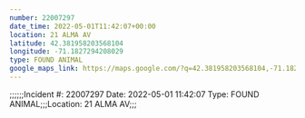 ```yaml
---
number: 22007297
date_time: 2022-05-01T11:42:07+00:00
location: 21 ALMA AV
latitude: 42.381958203568104
longitude: -71.1827294208029
type: FOUND ANIMAL
google_maps_link: https://maps.google.com/?q=42.381958203568104,-71.1827294208029
---
```


;;;;;;Incident #: 22007297  Date: 2022-05-01 11:42:07   Type: FOUND ANIMAL;;;Location: 21 ALMA AV;;;
